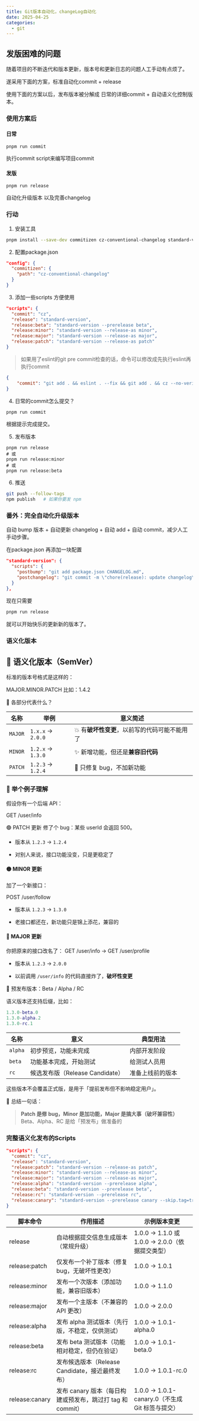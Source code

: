 ```yaml
---
title: Git版本自动化，changeLog自动化
date: 2025-04-25
categories:
  - git
---
```


## 发版困难的问题

随着项目的不断迭代和版本更新，版本号和更新日志的问题人工手动有点烦了。

遂采用下面的方案，标准自动化commit + release

使用下面的方案以后，发布版本被分解成 日常的详细commit + 自动语义化控制版本。

### 使用方案后
#### 日常

```
pnpm run commit
```

执行commit script来编写项目commit

#### 发版

```
pnpm run release
```

自动化升级版本 以及完善changelog

### 行动

1. 安装工具

```bash
pnpm install --save-dev commitizen cz-conventional-changelog standard-version
```

2. 配置package.json

```json
"config": {
  "commitizen": {
    "path": "cz-conventional-changelog"
  }
}
```

3. 添加一些scripts 方便使用

```json
"scripts": {
  "commit": "cz",
  "release": "standard-version",
  "release:beta": "standard-version --prerelease beta",
  "release:minor": "standard-version --release-as minor",
  "release:major": "standard-version --release-as major",
  "release:patch": "standard-version --release-as patch"
}

```
> 如果用了eslint的git pre commit检查的话，命令可以修改成先执行eslint再执行commit

```json
{
	"commit": "git add . && eslint . --fix && git add . && cz --no-verify",
}
```

4. 日常的commit怎么提交？

```bash
pnpm run commit
```

根据提示完成提交。

5. 发布版本

```
pnpm run release
# 或
pnpm run release:minor
# 或
pnpm run release:beta
```

6. 推送

```bash
git push --follow-tags
npm publish   # 如果你要发 npm
```


### 番外：完全自动化升级版本

自动 bump 版本 + 自动更新 changelog + 自动 add + 自动 commit，减少人工手动步骤。

在package.json 再添加一块配置

```json
"standard-version": {
  "scripts": {  
    "postbump": "git add package.json CHANGELOG.md",  
    "postchangelog": "git commit -m \"chore(release): update changelog\""  
  }  
},
```

现在只需要

```bash
pnpm run release
```

就可以开始快乐的更新新的版本了。


### 语义化版本

## 🎯 语义化版本（SemVer）

标准的版本号格式是这样的：

MAJOR.MINOR.PATCH
比如：1.4.2

🔹 各部分代表什么？

| 名称      | 举例                | 意义简述                       |
| ------- | ----------------- | -------------------------- |
| `MAJOR` | `1.x.x` → `2.0.0` | 💥 有**破坏性变更**，以前写的代码可能不能用了 |
| `MINOR` | `1.2.x` → `1.3.0` | ✨ 新增功能，但还是**兼容旧代码**        |
| `PATCH` | `1.2.3` → `1.2.4` | 🐞 只修复 bug，不加新功能           |

### 📌 举个例子理解

假设你有一个后端 API：

GET /user/info

🟢 PATCH 更新
修了个 bug：某些 userId 会返回 500。

- 版本从 `1.2.3` → `1.2.4`
    
- 对别人来说，接口功能没变，只是更稳定了
    

#### 🟡 MINOR 更新

加了一个新接口：

POST /user/follow

- 版本从 `1.2.3` → `1.3.0`
    
- 老接口都还在，新功能只是锦上添花，兼容的
    

#### 🔴 MAJOR 更新

你把原来的接口改名了：
GET /user/info → GET /user/profile
- 版本从 `1.2.3` → `2.0.0`
    
- 以前调用 `/user/info` 的代码直接炸了，**破坏性变更**


🔸 预发布版本：Beta / Alpha / RC

语义版本还支持后缀，比如：

```matlab
1.3.0-beta.0
1.3.0-alpha.2
1.3.0-rc.1
```

| 名称      | 意义                       | 典型用法     |
| ------- | ------------------------ | -------- |
| `alpha` | 初步预览，功能未完成               | 内部开发阶段   |
| `beta`  | 功能基本完成，开始测试              | 给测试人员用   |
| `rc`    | 候选发布版（Release Candidate） | 准备上线前的版本 |
这些版本不会覆盖正式版，是用于「提前发布但不影响稳定用户」。

🧠 总结一句话：

>**Patch 是修 bug，Minor 是加功能，Major 是搞大事（破坏兼容性）**  
	Beta、Alpha、RC 是给「预发布」做准备的
 

### 完整语义化发布的Scripts

```json
"scripts": {
  "commit": "cz",
  "release": "standard-version",
  "release:patch": "standard-version --release-as patch",
  "release:minor": "standard-version --release-as minor",
  "release:major": "standard-version --release-as major",
  "release:alpha": "standard-version --prerelease alpha",
  "release:beta": "standard-version --prerelease beta",
  "release:rc": "standard-version --prerelease rc",
  "release:canary": "standard-version --prerelease canary --skip.tag=true --skip.commit=true"
}

```

| 脚本命令         | 作用描述                                                                 | 示例版本变更     |
|------------------|--------------------------------------------------------------------------|------------------|
| release          | 自动根据提交信息生成版本（常规升级）                                     | 1.0.0 → 1.1.0 或 1.0.0 → 2.0.0（依据提交类型） |
| release:patch    | 仅发布一个补丁版本（修复 bug，无破坏性更改）                             | 1.0.0 → 1.0.1     |
| release:minor    | 发布一个次版本（添加功能，兼容旧版本）                                    | 1.0.0 → 1.1.0     |
| release:major    | 发布一个主版本（不兼容的 API 更改）                                       | 1.0.0 → 2.0.0     |
| release:alpha    | 发布 alpha 测试版本（先行版，不稳定，仅供测试）                           | 1.0.0 → 1.0.1-alpha.0 |
| release:beta     | 发布 beta 测试版本（功能相对稳定，但仍在验证）                            | 1.0.0 → 1.0.1-beta.0  |
| release:rc       | 发布候选版本（Release Candidate，接近最终发布）                          | 1.0.0 → 1.0.1-rc.0    |
| release:canary   | 发布 canary 版本（每日构建或预发布，跳过打 tag 和 commit）               | 1.0.0 → 1.0.1-canary.0（不生成 Git 标签与提交） |
